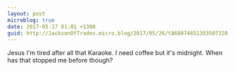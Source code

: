 ```yaml
---
layout: post
microblog: true
date: 2017-05-27 01:01 +1300
guid: http://JacksonOfTrades.micro.blog/2017/05/26/t868074651393507328.html
---
```

Jesus I'm tired after all that Karaoke. I need coffee but it's midnight. When has that stopped  me before though?
